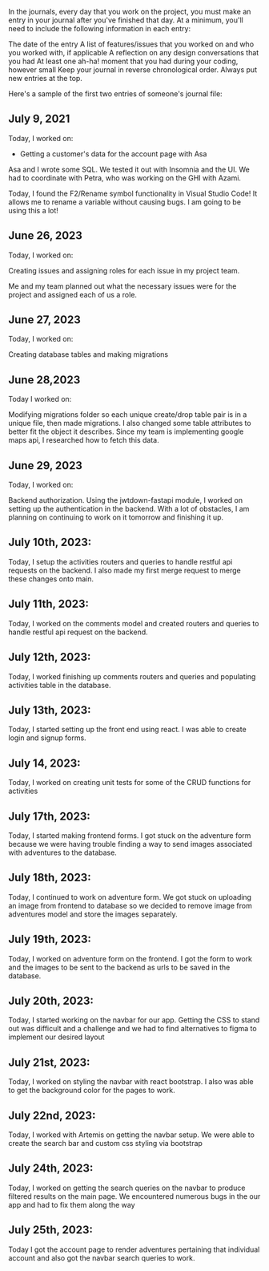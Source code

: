 In the journals, every day that you work on the project, you must make an entry in your journal after you've finished that day. At a minimum, you'll need to include the following information in each entry:

The date of the entry
A list of features/issues that you worked on and who you worked with, if applicable
A reflection on any design conversations that you had
At least one ah-ha! moment that you had during your coding, however small
Keep your journal in reverse chronological order. Always put new entries at the top.

Here's a sample of the first two entries of someone's journal file:

## July 9, 2021

Today, I worked on:

- Getting a customer's data for the account page
  with Asa

Asa and I wrote some SQL. We tested it out with
Insomnia and the UI. We had to coordinate with
Petra, who was working on the GHI with Azami.

Today, I found the F2/Rename symbol functionality
in Visual Studio Code! It allows me to rename a
variable without causing bugs. I am going to be
using this a lot!

## June 26, 2023

Today, I worked on:

Creating issues and assigning roles for each issue in my project team.

Me and my team planned out what the necessary issues were for the project and assigned each of us a role.

## June 27, 2023

Today, I worked on:

Creating database tables and making migrations

## June 28,2023

Today I worked on:

Modifying migrations folder so each unique create/drop table pair is in a unique file, then made migrations. I also changed some table attributes to better fit the object it describes. Since my team is implementing google maps api, I researched how to fetch this data.

## June 29, 2023

Today, I worked on:

Backend authorization. Using the jwtdown-fastapi module, I worked on setting up the authentication in the backend. With a lot of obstacles, I am planning on continuing to work on it tomorrow and finishing it up.

## July 10th, 2023:

Today, I setup the activities routers and queries to handle restful api requests on the backend. I also made my first merge request to merge these changes onto main.

## July 11th, 2023:

Today, I worked on the comments model and created routers and queries to handle restful api request on the backend.

## July 12th, 2023:

Today, I worked finishing up comments routers and queries and populating activities table in the database.

## July 13th, 2023:

Today, I started setting up the front end using react. I was able to create login and signup forms.

## July 14, 2023:

Today, I worked on creating unit tests for some of the CRUD functions for activities

## July 17th, 2023:

Today, I started making frontend forms. I got stuck on the adventure form because we were having trouble finding a way to send images associated with adventures to the database.

## July 18th, 2023:

Today, I continued to work on adventure form. We got stuck on uploading an image from frontend to database so we decided to remove image from adventures model and store the images separately.

## July 19th, 2023:

Today, I worked on adventure form on the frontend. I got the form to work and the images to be sent to the backend as urls to be saved in the database.

## July 20th, 2023:

Today, I started working on the navbar for our app. Getting the CSS to stand out was difficult and a challenge and we had to find alternatives to figma to implement our desired layout

## July 21st, 2023:

Today, I worked on styling the navbar with react bootstrap. I also was able to get the background color for the pages to work.

## July 22nd, 2023:

Today, I worked with Artemis on getting the navbar setup. We were able to create the search bar and custom css styling via bootstrap

## July 24th, 2023:

Today, I worked on getting the search queries on the navbar to produce filtered results on the main page. We encountered numerous bugs in the our app and had to fix them along the way

## July 25th, 2023:

Today I got the account page to render adventures pertaining that individual account and also got the navbar search queries to work.

